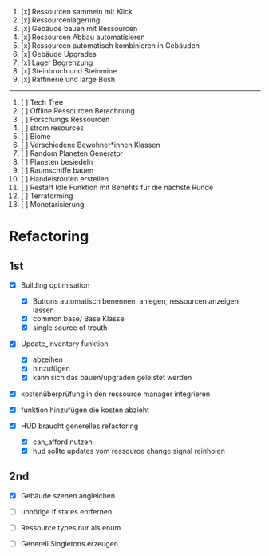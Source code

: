 1. [x] Ressourcen sammeln mit Klick  
2. [x] Ressourcenlagerung
3. [x] Gebäude bauen mit Ressourcen  
4. [x] Ressourcen Abbau automatisieren  
5. [x] Ressourcen automatisch kombinieren in Gebäuden  
6. [x] Gebäude Upgrades 
7. [x] Lager Begrenzung
8. [x] Steinbruch und Steinmine
9. [x] Raffinerie und large Bush
---
1. [ ] Tech Tree  
2. [ ] Offline Ressourcen Berechnung  
3. [ ] Forschungs Ressourcen  
4. [ ] strom resources
5. [ ] Biome  
6. [ ] Verschiedene Bewohner\*innen Klassen  
7. [ ] Random Planeten Generator  
8. [ ] Planeten besiedeln  
9. [ ] Raumschiffe bauen  
10. [ ] Handelsrouten erstellen  
11. [ ] Restart Idle Funktion mit Benefits für die nächste Runde  
12. [ ] Terraforming  
13. [ ] Monetarisierung  


# Refactoring

## 1st

- [x] Building optimisation
	- [x] Buttons automatisch benennen, anlegen, ressourcen anzeigen lassen
	- [x] common base/ Base Klasse
	- [x] single source of trouth

- [x] Update_inventory funktion
	- [x] abzeihen
	- [x] hinzufügen
	- [x] kann sich das bauen/upgraden geleistet werden

- [x] kostenüberprüfung in den ressource manager integrieren

- [x] funktion hinzufügen die kosten abzieht

- [x] HUD braucht generelles refactoring
	- [x] can_afford nutzen
	- [x] hud sollte updates vom ressource change signal reinholen

## 2nd

- [x] Gebäude szenen angleichen

- [ ] unnötige if states entfernen

- [ ] Ressource types nur als enum 

- [ ] Generell Singletons erzeugen 

